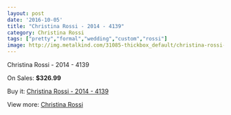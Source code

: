 ```yaml
---
layout: post
date: '2016-10-05'
title: "Christina Rossi - 2014 - 4139"
category: Christina Rossi
tags: ["pretty","formal","wedding","custom","rossi"]
image: http://img.metalkind.com/31085-thickbox_default/christina-rossi-2014-4139.jpg
---
```

Christina Rossi - 2014 - 4139

On Sales: **$326.99**
<a href="https://www.metalkind.com/en/christina-rossi/10891-christina-rossi-2014-4139.html"><amp-img layout="responsive" width="600" height="600" src="//img.metalkind.com/31085-thickbox_default/christina-rossi-2014-4139.jpg" alt="Christina Rossi - 2014 - 4139 0" /></a>
<a href="https://www.metalkind.com/en/christina-rossi/10891-christina-rossi-2014-4139.html"><amp-img layout="responsive" width="600" height="600" src="//img.metalkind.com/31087-thickbox_default/christina-rossi-2014-4139.jpg" alt="Christina Rossi - 2014 - 4139 1" /></a>

Buy it: [Christina Rossi - 2014 - 4139](https://www.metalkind.com/en/christina-rossi/10891-christina-rossi-2014-4139.html "Christina Rossi - 2014 - 4139")

View more: [Christina Rossi](https://www.metalkind.com/en/129-christina-rossi "Christina Rossi")